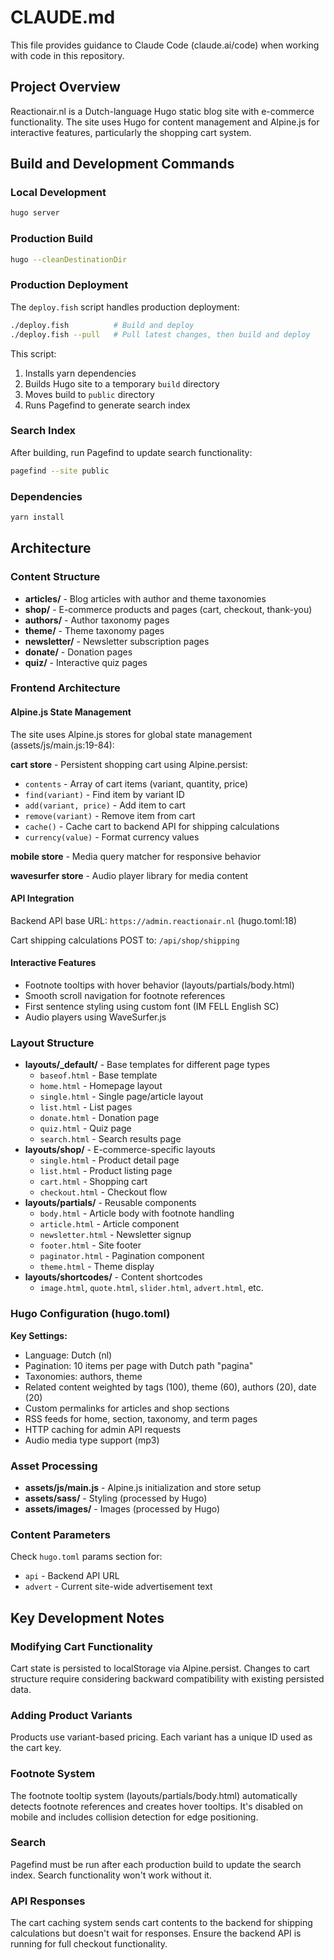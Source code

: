 # CLAUDE.md

This file provides guidance to Claude Code (claude.ai/code) when working with code in this repository.

## Project Overview

Reactionair.nl is a Dutch-language Hugo static blog site with e-commerce functionality. The site uses Hugo for content management and Alpine.js for interactive features, particularly the shopping cart system.

## Build and Development Commands

### Local Development
```bash
hugo server
```

### Production Build
```bash
hugo --cleanDestinationDir
```

### Production Deployment
The `deploy.fish` script handles production deployment:
```bash
./deploy.fish          # Build and deploy
./deploy.fish --pull   # Pull latest changes, then build and deploy
```

This script:
1. Installs yarn dependencies
2. Builds Hugo site to a temporary `build` directory
3. Moves build to `public` directory
4. Runs Pagefind to generate search index

### Search Index
After building, run Pagefind to update search functionality:
```bash
pagefind --site public
```

### Dependencies
```bash
yarn install
```

## Architecture

### Content Structure
- **articles/** - Blog articles with author and theme taxonomies
- **shop/** - E-commerce products and pages (cart, checkout, thank-you)
- **authors/** - Author taxonomy pages
- **theme/** - Theme taxonomy pages
- **newsletter/** - Newsletter subscription pages
- **donate/** - Donation pages
- **quiz/** - Interactive quiz pages

### Frontend Architecture

#### Alpine.js State Management
The site uses Alpine.js stores for global state management (assets/js/main.js:19-84):

**cart store** - Persistent shopping cart using Alpine.persist:
- `contents` - Array of cart items (variant, quantity, price)
- `find(variant)` - Find item by variant ID
- `add(variant, price)` - Add item to cart
- `remove(variant)` - Remove item from cart
- `cache()` - Cache cart to backend API for shipping calculations
- `currency(value)` - Format currency values

**mobile store** - Media query matcher for responsive behavior

**wavesurfer store** - Audio player library for media content

#### API Integration
Backend API base URL: `https://admin.reactionair.nl` (hugo.toml:18)

Cart shipping calculations POST to: `/api/shop/shipping`

#### Interactive Features
- Footnote tooltips with hover behavior (layouts/partials/body.html)
- Smooth scroll navigation for footnote references
- First sentence styling using custom font (IM FELL English SC)
- Audio players using WaveSurfer.js

### Layout Structure
- **layouts/_default/** - Base templates for different page types
  - `baseof.html` - Base template
  - `home.html` - Homepage layout
  - `single.html` - Single page/article layout
  - `list.html` - List pages
  - `donate.html` - Donation page
  - `quiz.html` - Quiz page
  - `search.html` - Search results page
- **layouts/shop/** - E-commerce-specific layouts
  - `single.html` - Product detail page
  - `list.html` - Product listing page
  - `cart.html` - Shopping cart
  - `checkout.html` - Checkout flow
- **layouts/partials/** - Reusable components
  - `body.html` - Article body with footnote handling
  - `article.html` - Article component
  - `newsletter.html` - Newsletter signup
  - `footer.html` - Site footer
  - `paginator.html` - Pagination component
  - `theme.html` - Theme display
- **layouts/shortcodes/** - Content shortcodes
  - `image.html`, `quote.html`, `slider.html`, `advert.html`, etc.

### Hugo Configuration (hugo.toml)

**Key Settings:**
- Language: Dutch (nl)
- Pagination: 10 items per page with Dutch path "pagina"
- Taxonomies: authors, theme
- Related content weighted by tags (100), theme (60), authors (20), date (20)
- Custom permalinks for articles and shop sections
- RSS feeds for home, section, taxonomy, and term pages
- HTTP caching for admin API requests
- Audio media type support (mp3)

### Asset Processing
- **assets/js/main.js** - Alpine.js initialization and store setup
- **assets/sass/** - Styling (processed by Hugo)
- **assets/images/** - Images (processed by Hugo)

### Content Parameters
Check `hugo.toml` params section for:
- `api` - Backend API URL
- `advert` - Current site-wide advertisement text

## Key Development Notes

### Modifying Cart Functionality
Cart state is persisted to localStorage via Alpine.persist. Changes to cart structure require considering backward compatibility with existing persisted data.

### Adding Product Variants
Products use variant-based pricing. Each variant has a unique ID used as the cart key.

### Footnote System
The footnote tooltip system (layouts/partials/body.html) automatically detects footnote references and creates hover tooltips. It's disabled on mobile and includes collision detection for edge positioning.

### Search
Pagefind must be run after each production build to update the search index. Search functionality won't work without it.

### API Responses
The cart caching system sends cart contents to the backend for shipping calculations but doesn't wait for responses. Ensure the backend API is running for full checkout functionality.
